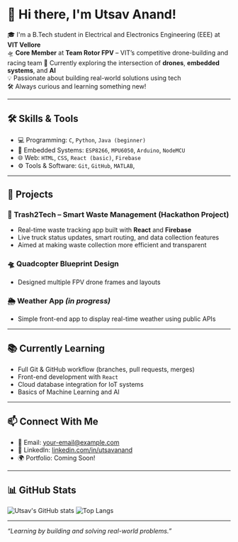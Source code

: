 # 👋 Hi there, I'm Utsav Anand!

🎓 I'm a B.Tech student in Electrical and Electronics Engineering (EEE) at **VIT Vellore**  
🛸 **Core Member** at **Team Rotor FPV** – VIT’s competitive drone-building and racing team 
🚀 Currently exploring the intersection of **drones**, **embedded systems**, and **AI**  
💡 Passionate about building real-world solutions using tech  
🛠️ Always curious and learning something new!

---

## 🛠️ Skills & Tools

- 💻 Programming: `C`, `Python`, `Java (beginner)`
- 🔌 Embedded Systems: `ESP8266`, `MPU6050`, `Arduino`, `NodeMCU`
- 🌐 Web: `HTML`, `CSS`, `React (basic)`, `Firebase`
- ⚙️ Tools & Software: `Git`, `GitHub`, `MATLAB`, 

---

## 🚧 Projects

### 🚮 Trash2Tech – Smart Waste Management (Hackathon Project)
- Real-time waste tracking app built with **React** and **Firebase**
- Live truck status updates, smart routing, and data collection features
- Aimed at making waste collection more efficient and transparent

### 🛸 Quadcopter Blueprint Design
- Designed multiple FPV drone frames and layouts

### 🌦️ Weather App *(in progress)*
- Simple front-end app to display real-time weather using public APIs

---

## 📚 Currently Learning

- Full Git & GitHub workflow (branches, pull requests, merges)
- Front-end development with `React`
- Cloud database integration for IoT systems
- Basics of Machine Learning and AI

---

## 📫 Connect With Me

- 📧 Email: [your-email@example.com](touch2utsav@gmail.com)
- 💼 LinkedIn: [linkedin.com/in/utsavanand](https://linkedin.com/in/utsavanand)
- 🌍 Portfolio: Coming Soon!

---

## 📊 GitHub Stats

![Utsav's GitHub stats](https://github-readme-stats.vercel.app/api?username=utsavanand&show_icons=true&theme=github_dark)
![Top Langs](https://github-readme-stats.vercel.app/api/top-langs/?username=utsavanand&layout=compact&theme=github_dark)

---

*“Learning by building and solving real-world problems.”*









<!--
**utsavv08/utsavv08** is a ✨ _special_ ✨ repository because its `README.md` (this file) appears on your GitHub profile.

Here are some ideas to get you started:

- 🔭 I’m currently working on ...
- 🌱 I’m currently learning ...
- 👯 I’m looking to collaborate on ...
- 🤔 I’m looking for help with ...
- 💬 Ask me about ...
- 📫 How to reach me: ...
- 😄 Pronouns: ...
- ⚡ Fun fact: ...
-->
